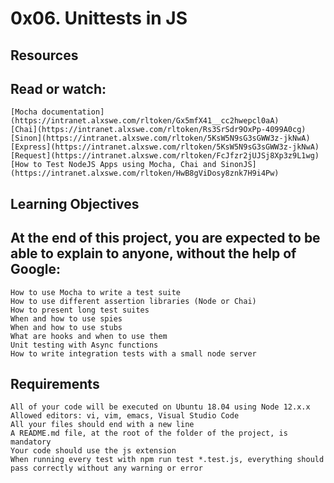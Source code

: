 # 0x06. Unittests in JS

## Resources
## Read or watch:

    [Mocha documentation](https://intranet.alxswe.com/rltoken/Gx5mfX41__cc2hwepcl0aA)
    [Chai](https://intranet.alxswe.com/rltoken/Rs3SrSdr9OxPp-4099A0cg)
    [Sinon](https://intranet.alxswe.com/rltoken/5KsW5N9sG3sGWW3z-jkNwA)
    [Express](https://intranet.alxswe.com/rltoken/5KsW5N9sG3sGWW3z-jkNwA)
    [Request](https://intranet.alxswe.com/rltoken/FcJfzr2jUJSj8Xp3z9L1wg)
    [How to Test NodeJS Apps using Mocha, Chai and SinonJS](https://intranet.alxswe.com/rltoken/HwB8gViDosy8znk7H9i4Pw)

## Learning Objectives
## At the end of this project, you are expected to be able to explain to anyone, without the help of Google:

    How to use Mocha to write a test suite
    How to use different assertion libraries (Node or Chai)
    How to present long test suites
    When and how to use spies
    When and how to use stubs
    What are hooks and when to use them
    Unit testing with Async functions
    How to write integration tests with a small node server

## Requirements

    All of your code will be executed on Ubuntu 18.04 using Node 12.x.x
    Allowed editors: vi, vim, emacs, Visual Studio Code
    All your files should end with a new line
    A README.md file, at the root of the folder of the project, is mandatory
    Your code should use the js extension
    When running every test with npm run test *.test.js, everything should pass correctly without any warning or error
